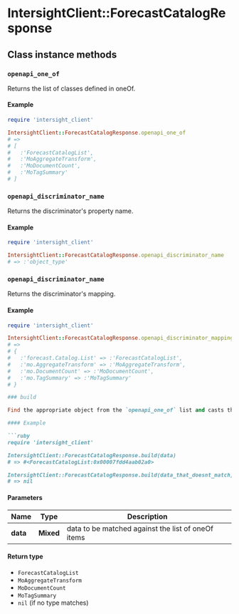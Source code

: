 # IntersightClient::ForecastCatalogResponse

## Class instance methods

### `openapi_one_of`

Returns the list of classes defined in oneOf.

#### Example

```ruby
require 'intersight_client'

IntersightClient::ForecastCatalogResponse.openapi_one_of
# =>
# [
#   :'ForecastCatalogList',
#   :'MoAggregateTransform',
#   :'MoDocumentCount',
#   :'MoTagSummary'
# ]
```

### `openapi_discriminator_name`

Returns the discriminator's property name.

#### Example

```ruby
require 'intersight_client'

IntersightClient::ForecastCatalogResponse.openapi_discriminator_name
# => :'object_type'
```

### `openapi_discriminator_name`

Returns the discriminator's mapping.

#### Example

```ruby
require 'intersight_client'

IntersightClient::ForecastCatalogResponse.openapi_discriminator_mapping
# =>
# {
#   :'forecast.Catalog.List' => :'ForecastCatalogList',
#   :'mo.AggregateTransform' => :'MoAggregateTransform',
#   :'mo.DocumentCount' => :'MoDocumentCount',
#   :'mo.TagSummary' => :'MoTagSummary'
# }

### build

Find the appropriate object from the `openapi_one_of` list and casts the data into it.

#### Example

```ruby
require 'intersight_client'

IntersightClient::ForecastCatalogResponse.build(data)
# => #<ForecastCatalogList:0x00007fdd4aab02a0>

IntersightClient::ForecastCatalogResponse.build(data_that_doesnt_match)
# => nil
```

#### Parameters

| Name | Type | Description |
| ---- | ---- | ----------- |
| **data** | **Mixed** | data to be matched against the list of oneOf items |

#### Return type

- `ForecastCatalogList`
- `MoAggregateTransform`
- `MoDocumentCount`
- `MoTagSummary`
- `nil` (if no type matches)


